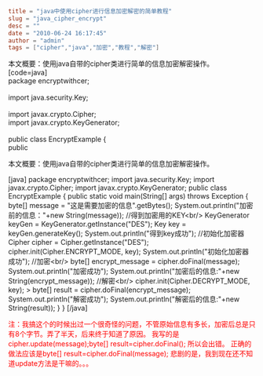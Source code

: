 ```toml
title = "java中使用cipher进行信息加密解密的简单教程"
slug = "java_cipher_encrypt"
desc = ""
date = "2010-06-24 16:17:45"
author = "admin"
tags = ["cipher","java","加密","教程","解密"]
```

本文概要：使用java自带的cipher类进行简单的信息加密解密操作。<br/>[code=java]<br/>package encryptwithcer;<br/><br/>import java.security.Key;<br/><br/>import javax.crypto.Cipher;<br/>import javax.crypto.KeyGenerator;<br/><br/>public class EncryptExample {<br/>	public


<!--more-->

本文概要：使用java自带的cipher类进行简单的信息加密解密操作。

[java]
package encryptwithcer;
import java.security.Key;
import javax.crypto.Cipher;
import javax.crypto.KeyGenerator;
public class EncryptExample {
	public static void main(String[] args) throws Exception {
		byte[] message = &quot;这是需要加密的信息&quot;.getBytes();
		System.out.println(&quot;加密前的信息：&quot;+new String(message));
		//得到加密用的KEY&lt;br/&gt;		KeyGenerator keyGen = KeyGenerator.getInstance(&quot;DES&quot;);
		Key key = keyGen.generateKey();
		System.out.println(&quot;得到key成功&quot;);
		//初始化加密器
		Cipher cipher = Cipher.getInstance(&quot;DES&quot;);
		cipher.init(Cipher.ENCRYPT_MODE, key);
		System.out.println(&quot;初始化加密器成功&quot;);
		//加密&lt;br/&gt;		byte[] encrypt_message = cipher.doFinal(message);
		System.out.println(&quot;加密成功&quot;);
		System.out.println(&quot;加密后的信息:&quot;+new String(encrypt_message));
		//解密&lt;br/&gt;		cipher.init(Cipher.DECRYPT_MODE, key);
&gt;		byte[] result = cipher.doFinal(encrypt_message);
		System.out.println(&quot;解密成功&quot;);
		System.out.println(&quot;解密后的信息:&quot;+new String(result));
	}
}
[/java]



<span style="color: red;">注：我搞这个的时候出过一个很奇怪的问题，不管原始信息有多长，加密后总是只有8个字节。弄了半天，后来终于知道了原因。
我写的是cipher.update(message);byte[] result=cipher.doFinal(); 所以会出错。
正确的做法应该是byte[] result=cipher.doFinal(message);
悲剧的是，我到现在还不知道update方法是干嘛的。。。</span>

&nbsp;